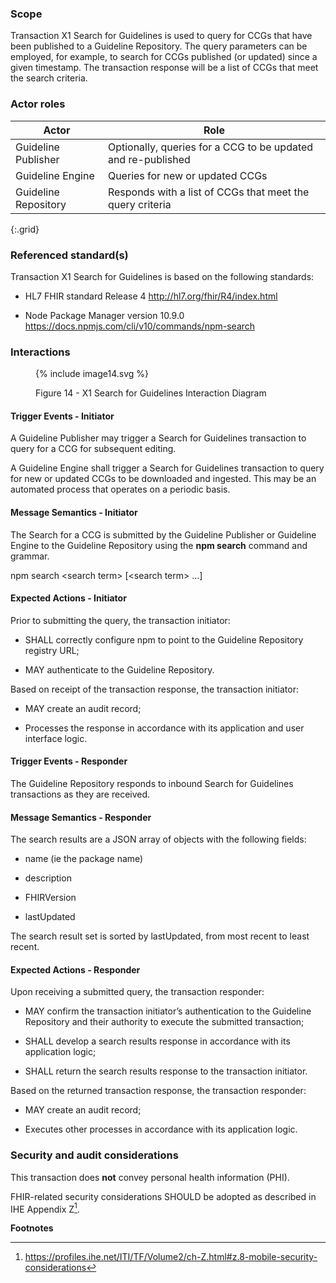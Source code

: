 ### Scope
Transaction X1 Search for Guidelines is used to query for CCGs that have
been published to a Guideline Repository. The query parameters can be
employed, for example, to search for CCGs published (or updated) since a
given timestamp. The transaction response will be a list of CCGs that
meet the search criteria.

### Actor roles

| **Actor** | **Role** |
|----|----|
| Guideline Publisher | Optionally, queries for a CCG to be updated and re-published |
| Guideline Engine | Queries for new or updated CCGs |
| Guideline Repository | Responds with a list of CCGs that meet the query criteria |
{:.grid}

### Referenced standard(s)

Transaction X1 Search for Guidelines is based on the following
standards:

- HL7 FHIR standard Release 4 <http://hl7.org/fhir/R4/index.html>

- Node Package Manager version 10.9.0
  <https://docs.npmjs.com/cli/v10/commands/npm-search>

### Interactions

<figure>
{% include image14.svg %}
<!--
<img src="image14.png" style="height: 100%; width: 100%; object-fit: contain"
 />
 -->
<figcaption><p>Figure 14 - X1 Search for Guidelines Interaction
Diagram</p></figcaption>
</figure>

#### Trigger Events - Initiator

A Guideline Publisher may trigger a Search for Guidelines transaction to
query for a CCG for subsequent editing.

A Guideline Engine shall trigger a Search for Guidelines transaction to
query for new or updated CCGs to be downloaded and ingested. This may be
an automated process that operates on a periodic basis.

#### Message Semantics - Initiator

The Search for a CCG is submitted by the Guideline Publisher or
Guideline Engine to the Guideline Repository using the **npm search**
command and grammar.

npm search \<search term\> \[\<search term\> ...\]

#### Expected Actions - Initiator

Prior to submitting the query, the transaction initiator:

- SHALL correctly configure npm to point to the Guideline Repository
  registry URL;

- MAY authenticate to the Guideline Repository.

Based on receipt of the transaction response, the transaction initiator:

- MAY create an audit record;

- Processes the response in accordance with its application and user
  interface logic.

#### Trigger Events - Responder

The Guideline Repository responds to inbound Search for Guidelines
transactions as they are received.

#### Message Semantics - Responder

The search results are a JSON array of objects with the following
fields:

- name (ie the package name)

- description

- FHIRVersion

- lastUpdated

The search result set is sorted by lastUpdated, from most recent to
least recent.

#### Expected Actions - Responder

Upon receiving a submitted query, the transaction responder:

- MAY confirm the transaction initiator’s authentication to the
  Guideline Repository and their authority to execute the submitted
  transaction;

- SHALL develop a search results response in accordance with its
  application logic;

- SHALL return the search results response to the transaction initiator.

Based on the returned transaction response, the transaction responder:

- MAY create an audit record;

- Executes other processes in accordance with its application logic.

### Security and audit considerations

This transaction does **not** convey personal health information (PHI).

FHIR-related security considerations SHOULD be adopted as described in
IHE Appendix Z[^1].

**Footnotes**

[^1]: <https://profiles.ihe.net/ITI/TF/Volume2/ch-Z.html#z.8-mobile-security-considerations>
